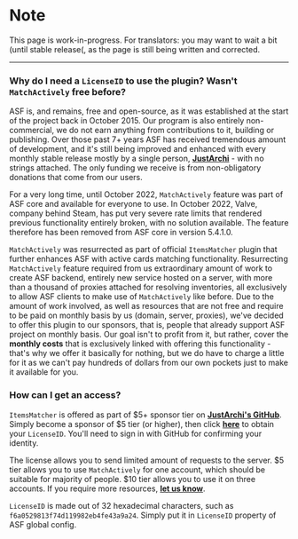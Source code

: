 # Note

This page is work-in-progress. For translators: you may want to wait a bit (until stable release(, as the page is still being written and corrected.

---

### Why do I need a `LicenseID` to use the plugin? Wasn't `MatchActively` free before?

ASF is, and remains, free and open-source, as it was established at the start of the project back in October 2015. Our program is also entirely non-commercial, we do not earn anything from contributions to it, building or publishing. Over those past 7+ years ASF has received tremendous amount of development, and it's still being improved and enhanced with every monthly stable release mostly by a single person, **[JustArchi](https://github.com/JustArchi)** - with no strings attached. The only funding we receive is from non-obligatory donations that come from our users.

For a very long time, until October 2022, `MatchActively` feature was part of ASF core and available for everyone to use. In October 2022, Valve, company behind Steam, has put very severe rate limits that rendered previous functionality entirely broken, with no solution available. The feature therefore has been removed from ASF core in version 5.4.1.0.

`MatchActively` was resurrected as part of official `ItemsMatcher` plugin that further enhances ASF with active cards matching functionality. Resurrecting `MatchActively` feature required from us extraordinary amount of work to create ASF backend, entirely new service hosted on a server, with more than a thousand of proxies attached for resolving inventories, all exclusively to allow ASF clients to make use of `MatchActively` like before. Due to the amount of work involved, as well as resources that are not free and require to be paid on monthly basis by us (domain, server, proxies), we've decided to offer this plugin to our sponsors, that is, people that already support ASF project on monthly basis. Our goal isn't to profit from it, but rather, cover the **monthly costs** that is exclusively linked with offering this functionality - that's why we offer it basically for nothing, but we do have to charge a little for it as we can't pay hundreds of dollars from our own pockets just to make it available for you.

### How can I get an access?

`ItemsMatcher` is offered as part of $5+ sponsor tier on **[JustArchi's GitHub](https://github.com/sponsors/JustArchi)**. Simply become a sponsor of $5 tier (or higher), then click **[here](https://asf-backend.justarchi.net/user/status)** to obtain your `LicenseID`. You'll need to sign in with GitHub for confirming your identity.

The license allows you to send limited amount of requests to the server. $5 tier allows you to use `MatchActively` for one account, which should be suitable for majority of people. $10 tier allows you to use it on three accounts. If you require more resources, **[let us know](mailto:ASF@JustArchi.net)**.

`LicenseID` is made out of 32 hexadecimal characters, such as `f6a0529813f74d119982eb4fe43a9a24`. Simply put it in `LicenseID` property of ASF global config.